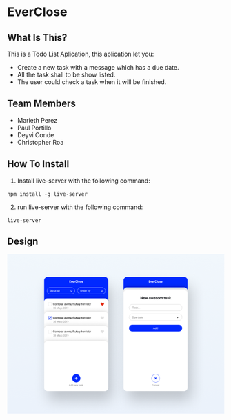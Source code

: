 # EverClose

## What Is This?

This is a Todo List Aplication, this aplication let you:

- Create a new task with a message which has a due date.
- All the task shall to be show listed.
- The user could check a task when it will be finished.

## Team Members

- Marieth Perez
- Paul Portillo
- Deyvi Conde
- Christopher Roa

## How To Install

 1. Install live-server with the following command:
 ```
npm install -g live-server
```

2. run live-server with the following command:
```
live-server
```

## Design

![](img/design.png)


